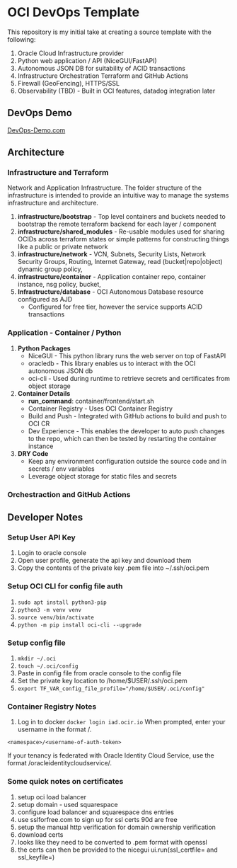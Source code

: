 # OCI DevOps Template
This repository is my initial take at creating a source template with the following:

1. Oracle Cloud Infrastructure provider
1. Python web application / API (NiceGUI/FastAPI)
1. Autonomous JSON DB for suitability of ACID transactions
1. Infrastructure Orchestration Terraform and GitHub Actions
1. Firewall (GeoFencing), HTTPS/SSL
1. Observability (TBD) - Built in OCI features, datadog integration later

## DevOps Demo

[DevOps-Demo.com](https://devops-demo.com)

## Architecture

### Infrastructure and Terraform
Network and Application Infrastructure. The folder structure of the infrastructure is intended to provide an intuitive way to manage the systems infrastructure and architecture.

1. **infrastructure/bootstrap** - Top level containers and buckets needed to bootstrap the remote terraform backend for each layer / component
1. **infrastructure/shared_modules** - Re-usable modules used for sharing OCIDs across terraform states or simple patterns for constructing things like a public or private network
1. **infrastructure/network** - VCN, Subnets, Security Lists, Network Security Groups, Routing, Internet Gateway, read (bucket|repo|object) dynamic group policy, 
1. **infrastructure/container** - Application container repo, container instance, nsg policy, bucket, 
1. **Infrastructure/database** - OCI Autonomous Database resource configured as AJD
    - Configured for free tier, however the service supports ACID transactions

### Application - Container / Python
1. **Python Packages**
    - NiceGUI - This python library runs the web server on top of FastAPI
    - oracledb - This library enables us to interact with the OCI autonomous JSON db
    - oci-cli - Used during runtime to retrieve secrets and certificates from object storage
1. **Container Details**
    - **run_command**: container/frontend/start.sh
    - Container Registry - Uses OCI Container Registry
    - Build and Push - Integrated with GitHub actions to build and push to OCI CR
    - Dev Experience - This enables the developer to auto push changes to the repo, which can then be tested by restarting the container instance
1. **DRY Code**
    - Keep any environment configuration outside the source code and in secrets / env variables
    - Leverage object storage for static files and secrets



### Orchestraction and GitHub Actions

## Developer Notes

### Setup User API Key

1. Login to oracle console
1. Open user profile, generate the api key and download them
1. Copy the contents of the private key .pem file into ~/.ssh/oci.pem

### Setup OCI CLI for config file auth

1. ```sudo apt install python3-pip```
1. ```python3 -m venv venv```
1. ```source venv/bin/activate```
1. ```python -m pip install oci-cli --upgrade```


### Setup config file

1. ```mkdir ~/.oci```
1. ```touch ~/.oci/config```
1. Paste in config file from oracle console to the config file
1. Set the private key location to /home/$USER/.ssh/oci.pem
1. ```export TF_VAR_config_file_profile="/home/$USER/.oci/config"```


### Container Registry Notes

1. Log in to docker ```docker login iad.ocir.io```
When prompted, enter your username in the format <tenancy-namespace>/<username>. 

```<namespace>/<username-of-auth-token>```

If your tenancy is federated with Oracle Identity Cloud Service, use the format <tenancy-namespace>/oracleidentitycloudservice/<username>.


### Some quick notes on certificates

1. setup oci load balancer
1. setup domain - used squarespace
1. configure load balancer and squarespace dns entries
1. use sslforfree.com to sign up for ssl certs 90d are free
1. setup the manual http verification for domain ownership verification
1. download certs
1. looks like they need to be converted to .pem format with openssl
1. the certs can then be provided to the nicegui ui.run(ssl_certfile= and ssl_keyfile=)